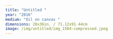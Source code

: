```yaml
---
title: "Untitled "
year: "2016"
medium: "Oil on canvas "
dimensions: 28x36in. / 71.12x91.44cm
image: /img/untitled/img_1504-compressed.jpeg
---
```




